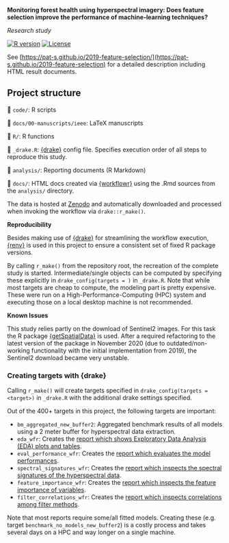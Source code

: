 **Monitoring forest health using hyperspectral imagery: Does feature selection improve the performance of machine-learning techniques?**

*Research study*

<!-- badges: start -->

[![R version](https://img.shields.io/badge/R_Version-4.0.4-brightgreen.svg)](https://cran.r-project.org/) [![License](https://img.shields.io/github/license/mashape/apistatus.svg)](http://choosealicense.com/licenses/mit/)

<!-- badges: end -->

See [https://pat-s.github.io/2019-feature-selection/](https://pat-s.github.io/2019-feature-selection) for a detailed description including HTML result documents.

## Project structure

:notebook_with_decorative_cover: `code/`: R scripts

:notebook_with_decorative_cover: `docs/00-manuscripts/ieee`: LaTeX manuscripts

:notebook_with_decorative_cover: `R/`: R functions

:notebook_with_decorative_cover: `_drake.R`: [{drake}](https://docs.ropensci.org/drake/) config file.
Specifies execution order of all steps to reproduce this study.

:notebook_with_decorative_cover: `analysis/`: Reporting documents (R Markdown)

:notebook_with_decorative_cover: `docs/`: HTML docs created via [{workflowr}](https://jdblischak.github.io/workflowr/) using the .Rmd sources from the `analysis/` directory.

The data is hosted at [Zenodo](https://doi.org/10.5281/zenodo.2635403) and automatically downloaded and processed when invoking the workflow via `drake::r_make()`.

**Reproducibility**

Besides making use of [{drake}](https://docs.ropensci.org/drake/) for streamlining the workflow execution, [{renv}](https://rstudio.github.io/renv/index.html) is used in this project to ensure a consistent set of fixed R package versions.

By calling `r_make()` from the repository root, the recreation of the complete study is started.
Intermediate/single objects can be computed by specifying these explicitly in `drake_config(targets = )` in `_drake.R`.
Note that while most targets are cheap to compute, the modeling part is pretty expensive.
These were run on a High-Performance-Computing (HPC) system and executing those on a local desktop machine is not recommended.

**Known Issues**

This study relies partly on the download of Sentinel2 images.
For this task the R package [{getSpatialData}](https://github.com/16EAGLE/getSpatialData) is used.
After a required refactoring to the latest version of the package in November 2020 (due to outdated/non-working functionality with the initial implementation from 2019), the Sentinel2 download became very unstable.

### Creating targets with {drake}

Calling `r_make()` will create targets specified in `drake_config(targets = <target>)` in `_drake.R` with the additional drake settings specified.

Out of the 400+ targets in this project, the following targets are important:

-   `bm_aggregated_new_buffer2`: Aggregated benchmark results of all models using a 2 meter buffer for hyperspectral data extraction.
-   `eda_wfr`: Creates the [report which shows Exploratory Data Analysis (EDA) plots and tables](https://pat-s.github.io/2019-feature-selection/eda.html).
-   `eval_performance_wfr`: Creates the [report which evaluates the model performances](https://pat-s.github.io/2019-feature-selection/eval-performance.html).
-   `spectral_signatures_wfr`: Creates the [report which inspects the spectral signatures of the hyperspectral data](https://pat-s.github.io/2019-feature-selection/spectral-signatures.html).
-   `feature_importance_wfr`: Creates the [report which inspects the feature importance of variables](https://pat-s.github.io/2019-feature-selection/feature-importance.html).
-   `filter_correlations_wfr`: Creates the [report which inspects correlations among filter methods](https://pat-s.github.io/2019-feature-selection/feature-importance.html).

Note that most reports require some/all fitted models.
Creating these (e.g. target `benchmark_no_models_new_buffer2`) is a costly process and takes several days on a HPC and way longer on a single machine.
